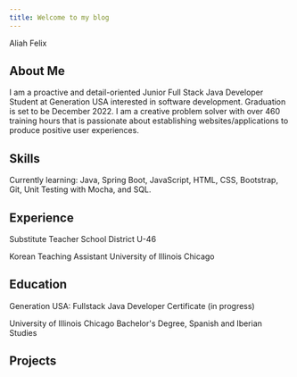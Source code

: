 ```yaml
---
title: Welcome to my blog
---
```


Aliah Felix


About Me
---
I am a proactive and detail-oriented Junior Full Stack Java Developer Student at Generation USA interested in software development. Graduation is set to be December 2022. I am a creative problem solver with over 460 training hours that is passionate about establishing websites/applications to produce positive user experiences. 

Skills
---
Currently learning: Java, Spring Boot, JavaScript, HTML, CSS, Bootstrap, Git, Unit Testing with Mocha, and SQL.

Experience
---
Substitute Teacher
School District U-46

Korean Teaching Assistant
University of Illinois Chicago


Education
---
Generation USA:
Fullstack Java Developer Certificate (in progress)

University of Illinois Chicago
Bachelor's Degree, Spanish and Iberian Studies

Projects
---
